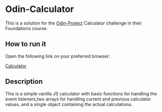 # Odin-Calculator

This is a solution for the [Odin-Project](https://www.theodinproject.com/) Calculator challenge in their Foundations course.

## How to run it

Open the following link on your preferred browser:

[Calculator](https://vitoriotuckers.github.io/Odin-Calculator)

## Description

This is a simple vanilla JS calculator with basic functions for handling the event listeners,two arrays for handling current and previous calculator values, and a single object containing the actual calculations.
